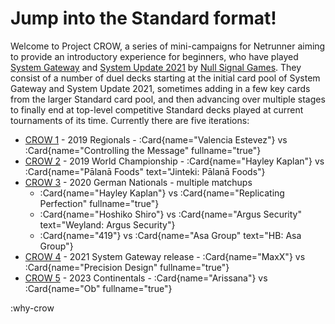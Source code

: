 # Jump into the Standard format!
Welcome to Project CROW, a series of mini-campaigns for Netrunner aiming to provide an introductory experience for beginners, who have played [System Gateway](https://nullsignal.games/products/system-gateway/) and [System Update 2021](https://nullsignal.games/products/system-update-2021/) by [Null Signal Games](https://nullsignal.games/).
They consist of a number of duel decks starting at the initial card pool of System Gateway and System Update 2021, sometimes adding in a few key cards from the larger Standard card pool, and then advancing over multiple stages to finally end at top-level competitive Standard decks played at current tournaments of its time.
Currently there are five iterations:
 * [CROW 1](/decks/crow-1) - 2019 Regionals  - :Card{name="Valencia Estevez"} vs :Card{name="Controlling the Message" fullname="true"}
 * [CROW 2](/decks/crow-2) - 2019 World Championship - :Card{name="Hayley Kaplan"} vs :Card{name="Pālanā Foods" text="Jinteki: Pālanā Foods"}
 * [CROW 3](/decks/crow-3) - 2020 German Nationals - multiple matchups
   * :Card{name="Hayley Kaplan"} vs :Card{name="Replicating Perfection" fullname="true"}
   * :Card{name="Hoshiko Shiro"} vs :Card{name="Argus Security" text="Weyland: Argus Security"}
   * :Card{name="419"} vs :Card{name="Asa Group" text="HB: Asa Group"}
 * [CROW 4](/decks/crow-4) - 2021 System Gateway release - :Card{name="MaxX"} vs :Card{name="Precision Design" fullname="true"}
 * [CROW 5](/decks/crow-5) - 2023 Continentals - :Card{name="Arissana"} vs :Card{name="Ob" fullname="true"}

:why-crow
